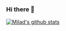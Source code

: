 ### Hi there 👋
[![Milad's github stats](https://github-readme-stats.vercel.app/api?username=tehranimilad)](https://github.com/tehranimilad/github-readme-stats)

<!--
**tehranimilad/tehranimilad** is a ✨ _special_ ✨ repository because its `README.md` (this file) appears on your GitHub profile.

Here are some ideas to get you started:

- 🔭 I’m currently working on ...
- 🌱 I’m currently learning ...
- 👯 I’m looking to collaborate on ...
- 🤔 I’m looking for help with ...
- 💬 Ask me about ...
- 📫 How to reach me: ...
- 😄 Pronouns: ...
- ⚡ Fun fact: ...
-->
